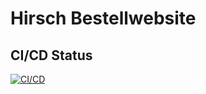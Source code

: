 # Hirsch Bestellwebsite
## CI/CD Status

[![CI/CD](https://github.com/Rindula/hirsch/actions/workflows/ci.yml/badge.svg)](https://github.com/Rindula/hirsch/actions/workflows/ci.yml)
